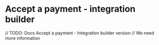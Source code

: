 # Accept a payment - integration builder

// TODO: Docs Accept a payment - Integration builder version
// We need more information
